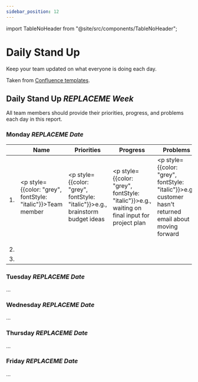 ```yaml
---
sidebar_position: 12
---
```


import TableNoHeader from "@site/src/components/TableNoHeader";

# Daily Stand Up

Keep your team updated on what everyone is doing each day.

Taken from [Confluence templates](https://www.atlassian.com/software/confluence/templates/daily-stand-up).

## Daily Stand Up _REPLACEME Week_

All team members should provide their priorities, progress, and problems each day in this report.

### Monday _REPLACEME Date_

|     | Name                                                            | Priorities                                                                        | Progress                                                                                          | Problems                                                                                                      |
| --- | --------------------------------------------------------------- | --------------------------------------------------------------------------------- | ------------------------------------------------------------------------------------------------- | ------------------------------------------------------------------------------------------------------------- |
| 1.  | <p style={{color: "grey", fontStyle: "italic"}}>Team member</p> | <p style={{color: "grey", fontStyle: "italic"}}>e.g., brainstorm budget ideas</p> | <p style={{color: "grey", fontStyle: "italic"}}>e.g., waiting on final input for project plan</p> | <p style={{color: "grey", fontStyle: "italic"}}>e.g., customer hasn't returned email about moving forward</p> |
| 2.  |                                                                 |                                                                                   |                                                                                                   |                                                                                                               |
| 3.  |                                                                 |                                                                                   |                                                                                                   |                                                                                                               |

### Tuesday _REPLACEME Date_

...

### Wednesday _REPLACEME Date_

...

### Thursday _REPLACEME Date_

...

### Friday _REPLACEME Date_

...
